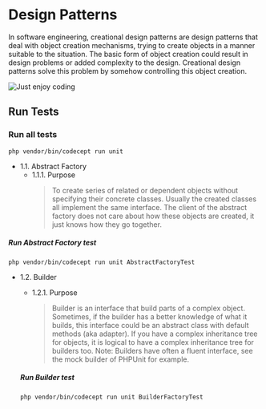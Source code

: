# Design Patterns

In software engineering, creational design patterns are design patterns that deal with object creation mechanisms,
trying to create objects in a manner suitable to the situation. The basic form of object creation could result in design
problems or added complexity to the design. Creational design patterns solve this problem by somehow controlling this
object creation.

![Just enjoy coding](https://myoctocat.com/assets/images/base-octocat.svg)

## Run Tests

### Run all tests

`php vendor/bin/codecept run unit`

- 1.1. Abstract Factory
  - 1.1.1. Purpose
    > To create series of related or dependent objects without specifying their concrete classes. Usually the created classes all implement the same interface. The client of the abstract factory does not care about how these objects are created, it just knows how they go together.

##### Run Abstract Factory test

`php vendor/bin/codecept run unit AbstractFactoryTest`

- 1.2. Builder
  - 1.2.1. Purpose
    > Builder is an interface that build parts of a complex object. Sometimes, if the builder has a better knowledge of what it builds, this interface could be an abstract class with default methods (aka adapter). If you have a complex inheritance tree for objects, it is logical to have a complex inheritance tree for builders too. Note: Builders have often a fluent interface, see the mock builder of PHPUnit for example.

  ##### Run Builder test

  `php vendor/bin/codecept run unit BuilderFactoryTest`
